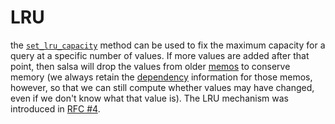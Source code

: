 # LRU

the [`set_lru_capacity`](https://docs.rs/salsa/0.16.1/salsa/struct.QueryTableMut.html#method.set_lru_capacity) method can be used to fix the maximum capacity for a query at a specific number of values. If more values are added after that point, then salsa will drop the values from older [memos] to conserve memory (we always retain the [dependency] information for those memos, however, so that we can still compute whether values may have changed, even if we don't know what that value is). The LRU mechanism was introduced in [RFC #4](../../rfcs/RFC0004-LRU.md).

[memos]: ./memo.md
[dependency]: ./dependency.md